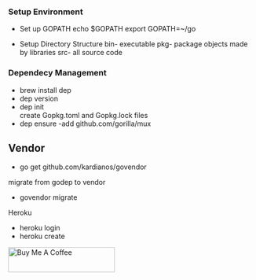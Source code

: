 ### Setup Environment
* Set up GOPATH
echo $GOPATH
export GOPATH=~/go

* Setup Directory Structure
bin- executable
pkg- package objects made by libraries
src- all source code


### Dependecy Management
* brew install dep
* dep version
* dep init  
create Gopkg.toml and Gopkg.lock files
* dep ensure -add github.com/gorilla/mux


## Vendor
* go get github.com/kardianos/govendor

migrate from godep to vendor
*  govendor migrate


Heroku
* heroku login
* heroku create

<a href="https://www.buymeacoffee.com/cognitivecamp" target="_blank"><img src="https://cdn.buymeacoffee.com/buttons/default-orange.png" alt="Buy Me A Coffee" style="height: 51px !important;width: 217px !important;" ></a>
